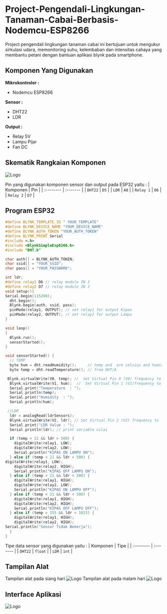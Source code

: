# Project-Pengendali-Lingkungan-Tanaman-Cabai-Berbasis-Nodemcu-ESP8266
Project pengendali lingkungan tanaman cabai ini bertujuan untuk mengukur sirkulasi udara, memonitoring suhu, kelembaban dan intensitas cahaya yang membantu petani dengan bantuan aplikasi blynk pada smartphone.

## Komponen Yang Digunakan
**Mikrokontroler :**
* Nodemcu ESP8266

**Sensor :**
* DHT22
* LDR

**Output :**
* Relay 5V
* Lampu Pijar
* Fan DC

## Skematik Rangkaian Komponen
![Logo](https://github.com/raffx29/Project-Pengendali-Lingkungan-Tanaman-Cabai-Berbasis-Nodemcu-ESP8266/blob/fedd915a6f5ea8b3c35a751ad6a5a66cdadc6be5/Lib/1.jpg)

Pin yang digunakan komponen sensor dan output pada ESP32 yaitu :
| Komponen | Pin     |
| :-------- | :------- |
| `DHT22` | `D5` |
| `LDR` | `A0` |
| `Relay 1` | `D6` |
| `Relay 2` | `D7` |

## Program ESP32
```c++
#define BLYNK_TEMPLATE_ID " YOUR_TEMPLATE"
#define BLYNK_DEVICE_NAME "YOUR_DEVICE_NAME"
#define BLYNK_AUTH_TOKEN "YOUR_AUTH_TOKEN"
#define BLYNK_PRINT Serial
#include <.h>
#include <BlynkSimpleEsp8266.h>
#include "DHT.h"

char auth[] = BLYNK_AUTH_TOKEN;
char ssid[] = "YOUR_SSID";
char pass[] = "YOUR_PASSWORD";

int ldr;             
#define relay1 D6 // relay module IN 1
#define relay2 D7 // relay module IN 2
void setup(){
Serial.begin(115200);
  dht.begin();
  Blynk.begin(auth, ssid, pass);
  pinMode(relay1, OUTPUT); // set relay1 for output Kipas
  pinMode(relay2, OUTPUT); // set relay2 for output Lampu
}

void loop()
{
  Blynk.run();
  sensorStarted(); 
}

void sensorStarted() {
  // TEMP
  byte hum = dht.readHumidity();     // temp and  are celsius and humidity readings
  byte temp = dht.readTemperature(); // from DHT/A

 Blynk.virtualWrite(V0, temp); //  Set Virtual Pin 0 (V0) frequency to in Blynk app
  Blynk.virtualWrite(V1, hum);  //  Set Virtual Pin 1 (V1)frequency to  in Blynk app
  Serial.print("Temperature  : ");
  Serial.println(temp);
  Serial.print("Humidity  : ");
  Serial.println(hum);

 //LDR
  ldr = analogRead(ldrSensors);
  Blynk.virtualWrite(V2, ldr); // Set Virtual Pin 2 (V2) frequency to  in Blynk app
  Serial.print("LDR Value : ");
  Serial.println(ldr); // print variable nilai

  if (temp > 21 && ldr > 500) {
    digitalWrite(relay1, LOW);
    digitalWrite(relay2, LOW);
    Serial.println("KIPAS ON LAMPU ON");
  } else if (temp < 21 && ldr > 500) {
digitalWrite(relay1, LOW);
    digitalWrite(relay2, HIGH);
    Serial.println("KIPAS OFF LAMPU ON");
  } else if (temp > 21 && ldr < 500) {
    digitalWrite(relay1, HIGH);
    digitalWrite(relay2, LOW);
    Serial.println("KIPAS ON LAMPU OFF");
  } else if (temp < 21 && ldr < 500) {
    digitalWrite(relay1, HIGH);
    digitalWrite(relay2, HIGH);
    Serial.println("KIPAS OFF LAMPU OFF");
  } else if (temp > 255 && ldr > 1023) {
    digitalWrite(relay1, HIGH);
    digitalWrite(relay2, HIGH);
Serial.println("Sensor Tidak Bekerja");
  }
}
```
Tipe data sensor yang digunakan yaitu :
| Komponen | Tipe     |
| :-------- | :------- |
| `DHT22` | `float` |
| `LDR` | `int` |

## Tampilan Alat
Tampilan alat pada siang hari
![Logo](https://github.com/raffx29/Project-Pengendali-Lingkungan-Tanaman-Cabai-Berbasis-Nodemcu-ESP8266/blob/aa2689200c831728087c7c691350c3be4e9c6bfa/Lib/3.jpeg)
Tampilan alat pada malam hari
![Logo](https://github.com/raffx29/Project-Pengendali-Lingkungan-Tanaman-Cabai-Berbasis-Nodemcu-ESP8266/blob/aa2689200c831728087c7c691350c3be4e9c6bfa/Lib/2.jpeg)

## Interface Aplikasi
![Logo](https://github.com/raffx29/Project-Pengendali-Lingkungan-Tanaman-Cabai-Berbasis-Nodemcu-ESP8266/blob/7b81c6247d91de6e42df07be5bd6e621551083d2/Lib/4.jpg)
